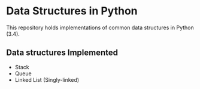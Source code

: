 # Data Structures in Python

This repository holds implementations of common data structures in Python (3.4).

## Data structures Implemented

- Stack
- Queue
- Linked List (Singly-linked)
